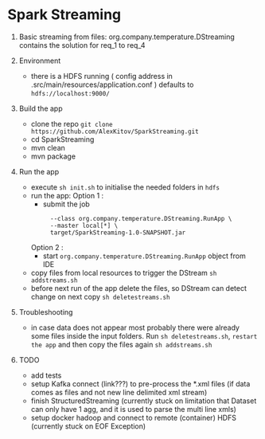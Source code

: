 # Spark Streaming

1. Basic streaming from files:
    org.company.temperature.DStreaming contains the solution for req_1 to req_4

2. Environment
    - there is a HDFS running ( config address in .src/main/resources/application.conf ) defaults to ```hdfs://localhost:9000/```

3. Build the app
    - clone the repo ```git clone https://github.com/AlexKitov/SparkStreaming.git```
    - cd SparkStreaming
    - mvn clean
    - mvn package

4. Run the app

    - execute ```sh init.sh``` to initialise the needed folders in ```hdfs```
    - run the app:
      Option 1 :
        - submit the job
            ```spark-submit \
              --class org.company.temperature.DStreaming.RunApp \
              --master local[*] \
              target/SparkStreaming-1.0-SNAPSHOT.jar
            ```
      Option 2 :
        - start ```org.company.temperature.DStreaming.RunApp``` object from IDE
    - copy files from local resources to trigger the DStream ```sh addstreams.sh```
    - before next run of the app delete the files, so DStream can detect change on next copy ```sh deletestreams.sh```

5. Troubleshooting
   - in case data does not appear most probably there were already some files inside the input folders.
    Run ```sh deletestreams.sh```, ```restart the app``` and then copy the files again ```sh addstreams.sh``` 

6. TODO
    - add tests
    - setup Kafka connect (link???) to pre-process the *.xml files (if data comes as files and not new line delimited xml stream)
    - finish StructuredStreaming (currently stuck on limitation that Dataset can only have 1 agg, and it is used to parse the multi line xmls)
    - setup docker hadoop and connect to remote (container) HDFS (currently stuck on EOF Exception)

